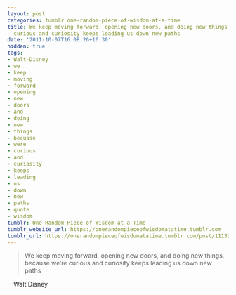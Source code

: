 ```yaml
---
layout: post
categories: tumblr one-random-piece-of-wisdom-at-a-time
title: We keep moving forward, opening new doors, and doing new things, because we’re
  curious and curiosity keeps leading us down new paths
date: '2011-10-07T16:08:26+10:30'
hidden: true
tags:
- Walt-Disney
- we
- keep
- moving
- forward
- opening
- new
- doors
- and
- doing
- new
- things
- becuase
- were
- curious
- and
- curiosity
- keeps
- leading
- us
- down
- new
- paths
- quote
- wisdom
tumblr: One Random Piece of Wisdom at a Time
tumblr_website_url: https://onerandompieceofwisdomatatime.tumblr.com
tumblr_url: https://onerandompieceofwisdomatatime.tumblr.com/post/11132248144/we-keep-moving-forward-opening-new-doors-and
---
```

> We keep moving forward, opening new doors, and doing new things, because we’re curious and curiosity keeps leading us down new paths

—Walt Disney
